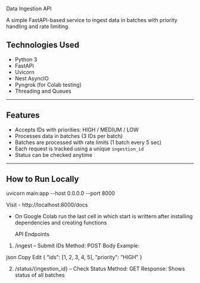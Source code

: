 Data Ingestion API

A simple FastAPI-based service to ingest data in batches with priority handling and rate limiting.

##  Technologies Used

- Python 3
- FastAPI
- Uvicorn
- Nest AsyncIO
- Pyngrok (for Colab testing)
- Threading and Queues

---

## Features

- Accepts IDs with priorities: HIGH / MEDIUM / LOW
- Processes data in batches (3 IDs per batch)
- Batches are processed with rate limits (1 batch every 5 sec)
- Each request is tracked using a unique `ingestion_id`
- Status can be checked anytime

---

##  How to Run Locally

uvicorn main:app --host 0.0.0.0 --port 8000

Visit - http://localhost:8000/docs

- On Google Colab
   run the last cell  in which start is writtern
  after installing dependencies and creating functions

  API Endpoints
1. /ingest – Submit IDs
Method: POST
Body Example:

json
Copy
Edit
{
  "ids": [1, 2, 3, 4, 5],
  "priority": "HIGH"
}

2. /status/{ingestion_id} – Check Status
Method: GET
Response: Shows status of all batches
